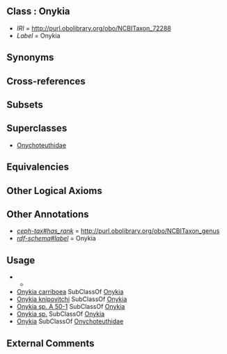 
## Class : Onykia

 * *IRI* = http://purl.obolibrary.org/obo/NCBITaxon_72288
 * *Label* = Onykia

## Synonyms


## Cross-references


## Subsets


## Superclasses

 * [Onychoteuthidae](../../NCBITaxon/65/NCBITaxon_34565.md)

## Equivalencies


## Other Logical Axioms


## Other Annotations

 * *[ceph-tax#has_rank](../../ceph-tax#has/nk/ceph-tax#has_rank.md)* = http://purl.obolibrary.org/obo/NCBITaxon_genus
 * *[rdf-schema#label](../../el/rdf-schema#label.md)* = Onykia

## Usage

 * -
 * [Onykia carriboea](../../NCBITaxon/45/NCBITaxon_559545.md) SubClassOf [Onykia](../../NCBITaxon/88/NCBITaxon_72288.md)
 * [Onykia knipovitchi](../../NCBITaxon/46/NCBITaxon_559546.md) SubClassOf [Onykia](../../NCBITaxon/88/NCBITaxon_72288.md)
 * [Onykia sp. A 50-1](../../NCBITaxon/97/NCBITaxon_392297.md) SubClassOf [Onykia](../../NCBITaxon/88/NCBITaxon_72288.md)
 * [Onykia sp.](../../NCBITaxon/89/NCBITaxon_72289.md) SubClassOf [Onykia](../../NCBITaxon/88/NCBITaxon_72288.md)
 * [Onykia](../../NCBITaxon/88/NCBITaxon_72288.md) SubClassOf [Onychoteuthidae](../../NCBITaxon/65/NCBITaxon_34565.md)

## External Comments

